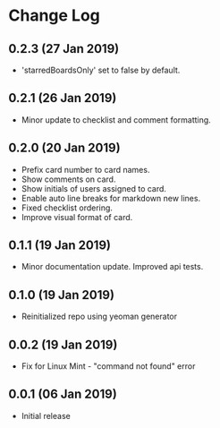 # Change Log

## 0.2.3 (27 Jan 2019)
- 'starredBoardsOnly' set to false by default.

## 0.2.1 (26 Jan 2019)
- Minor update to checklist and comment formatting.

## 0.2.0 (20 Jan 2019)
- Prefix card number to card names.
- Show comments on card.
- Show initials of users assigned to card.
- Enable auto line breaks for markdown new lines.
- Fixed checklist ordering.
- Improve visual format of card.

## 0.1.1 (19 Jan 2019)
- Minor documentation update. Improved api tests.

## 0.1.0 (19 Jan 2019)
- Reinitialized repo using yeoman generator

## 0.0.2 (19 Jan 2019)
- Fix for Linux Mint - "command not found" error

## 0.0.1 (06 Jan 2019)
- Initial release